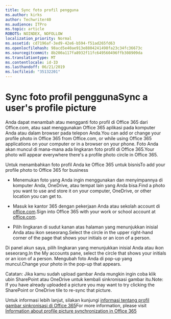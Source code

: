 ```yaml
---
title: Sync foto profil pengguna
ms.author: kirks
author: Techwriter40
ms.audience: ITPro
ms.topic: article
ROBOTS: NOINDEX, NOFOLLOW
localization_priority: Normal
ms.assetid: cd7196af-3ed9-42e6-b594-f51ad265fd63
ms.openlocfilehash: 98acd5e40ae913e8804241498fa23c34fc36673c
ms.sourcegitcommit: 8b200a117fa8932f11fc649560496ffb308909da
ms.translationtype: MT
ms.contentlocale: id-ID
ms.lasthandoff: 06/21/2019
ms.locfileid: "35132201"
---
```

# <a name="sync-a-users-profile-picture"></a><span data-ttu-id="21a6e-102">Sync foto profil pengguna</span><span class="sxs-lookup"><span data-stu-id="21a6e-102">Sync a user's profile picture</span></span>

<span data-ttu-id="21a6e-103">Anda dapat menambah atau mengganti foto profil di Office 365 dari Office.com, atau saat menggunakan Office 365 aplikasi pada komputer Anda atau dalam browser pada telepon Anda.</span><span class="sxs-lookup"><span data-stu-id="21a6e-103">You can add or change your profile photo in Office 365 from Office.com, or while using Office 365 applications on your computer or in a browser on your phone.</span></span> <span data-ttu-id="21a6e-104">Foto Anda akan muncul di mana-mana ada lingkaran foto profil di Office 365.</span><span class="sxs-lookup"><span data-stu-id="21a6e-104">Your photo will appear everywhere there's a profile photo circle in Office 365.</span></span>

<span data-ttu-id="21a6e-105">Untuk menambahkan foto profil Anda ke Office 365 untuk bisnis</span><span class="sxs-lookup"><span data-stu-id="21a6e-105">To add your profile photo to Office 365 for business</span></span>

- <span data-ttu-id="21a6e-106">Menemukan foto yang Anda ingin menggunakan dan menyimpannya di komputer Anda, OneDrive, atau tempat lain yang Anda bisa.</span><span class="sxs-lookup"><span data-stu-id="21a6e-106">Find a photo you want to use and store it on your computer, OneDrive, or other location you can get to.</span></span>

- <span data-ttu-id="21a6e-107">Masuk ke kantor 365 dengan pekerjaan Anda atau sekolah account di [office.com](http://www.office.com).</span><span class="sxs-lookup"><span data-stu-id="21a6e-107">Sign into Office 365 with your work or school account at [office.com](http://www.office.com).</span></span>

- <span data-ttu-id="21a6e-108">Pilih lingkaran di sudut kanan atas halaman yang menunjukkan inisial Anda atau ikon seseorang.</span><span class="sxs-lookup"><span data-stu-id="21a6e-108">Select the circle in the upper right-hand corner of the page that shows your initials or an icon of a person.</span></span>

<span data-ttu-id="21a6e-109">Di panel akun saya, pilih lingkaran yang menunjukkan inisial Anda atau ikon seseorang.</span><span class="sxs-lookup"><span data-stu-id="21a6e-109">In the My accounts pane, select the circle that shows your initials or an icon of a person.</span></span> <span data-ttu-id="21a6e-110">Mengubah foto Anda di pop-up yang muncul.</span><span class="sxs-lookup"><span data-stu-id="21a6e-110">Change your photo in the pop-up that appears.</span></span>

<span data-ttu-id="21a6e-111">Catatan: Jika kamu sudah upload gambar Anda mungkin ingin coba klik ubin SharePoint atau OneDrive untuk kembali sinkronisasi gambar itu.</span><span class="sxs-lookup"><span data-stu-id="21a6e-111">Note: If you have already uploaded a picture you may want to try clicking the SharePoint or OneDrive tile to re-sync that picture.</span></span>

<span data-ttu-id="21a6e-112">Untuk informasi lebih lanjut, silakan kunjungi [informasi tentang profil gambar sinkronisasi di Office 365](https://support.office.com/article/information-about-profile-picture-synchronization-in-office-365-20594d76-d054-4af4-a660-401133e3d48a?ui=en-US&amp;rs=en-US&amp;ad=US)</span><span class="sxs-lookup"><span data-stu-id="21a6e-112">For more information, please visit [Information about profile picture synchronization in Office 365](https://support.office.com/article/information-about-profile-picture-synchronization-in-office-365-20594d76-d054-4af4-a660-401133e3d48a?ui=en-US&amp;rs=en-US&amp;ad=US)</span></span>

